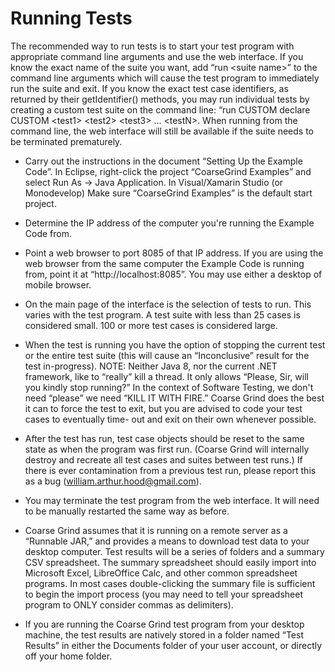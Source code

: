 # Running Tests

The recommended way to run tests is to start your test program with appropriate command line arguments and use the web interface. If you know the exact name of the suite you want, add “run \<suite name>” to the command line arguments which will cause the test program to immediately run the suite and exit. If you know the exact test case identifiers, as returned by their getIdentifier() methods, you may run individual tests by creating a custom test suite on the command line: “run CUSTOM declare CUSTOM \<test1> \<test2> \<test3> ... \<testN>. When running from the command line, the web interface will still be available if the suite needs to be terminated prematurely.

- Carry out the instructions in the document “Setting Up the Example Code”. In Eclipse, right-click the project “CoarseGrind Examples” and select Run As → Java Application. In Visual/Xamarin Studio (or Monodevelop) Make sure “CoarseGrind Examples” is the default start project.

- Determine the IP address of the computer you're running the Example Code from.

- Point a web browser to port 8085 of that IP address. If you are using the web browser from the same computer the Example Code is running from, point it at “http://localhost:8085”. You may use either a desktop of mobile browser.

- On the main page of the interface is the selection of tests to run. This varies with the test program. A test suite with less than 25 cases is considered small. 100 or more test cases is considered large.

- When the test is running you have the option of stopping the current test or the entire test suite (this will cause an “Inconclusive” result for the test in-progress). NOTE: Neither Java 8, nor the current .NET framework, like to “really” kill a thread. It only allows “Please, Sir, will you kindly stop running?” In the context of Software Testing, we don't need “please” we need “KILL IT WITH FIRE.” Coarse Grind does the best it can to force the test to exit, but you are advised to code your test cases to eventually time- out and exit on their own whenever possible.

- After the test has run, test case objects should be reset to the same state as when the program was first run. (Coarse Grind will internally destroy and recreate all test cases and suites between test runs.) If there is ever contamination from a previous test run, please report this as a bug (william.arthur.hood@gmail.com).

- You may terminate the test program from the web interface. It will need to be manually restarted the same way as before.

- Coarse Grind assumes that it is running on a remote server as a “Runnable JAR,” and provides a means to download test data to your desktop computer. Test results will be a series of folders and a summary CSV spreadsheet. The summary spreadsheet should easily import into Microsoft Excel, LibreOffice Calc, and other common spreadsheet programs. In most cases double-clicking the summary file is sufficient to begin the import process (you may need to tell your spreadsheet program to ONLY consider commas as delimiters).

- If you are running the Coarse Grind test program from your desktop machine, the test results are natively stored in a folder named “Test Results” in either the Documents folder of your user account, or directly off your home folder.
 